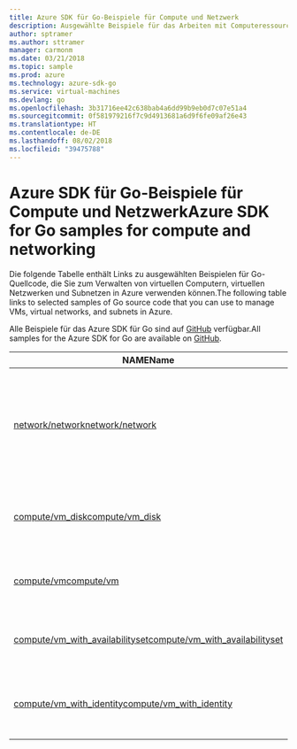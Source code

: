```yaml
---
title: Azure SDK für Go-Beispiele für Compute und Netzwerk
description: Ausgewählte Beispiele für das Arbeiten mit Computeressourcen wie virtuellen Computern und virtuellen Netzwerken aus dem Azure SDK für Go
author: sptramer
ms.author: sttramer
manager: carmonm
ms.date: 03/21/2018
ms.topic: sample
ms.prod: azure
ms.technology: azure-sdk-go
ms.service: virtual-machines
ms.devlang: go
ms.openlocfilehash: 3b31716ee42c638bab4a6dd99b9eb0d7c07e51a4
ms.sourcegitcommit: 0f581979216f7c9d4913681a6d9f6fe09af26e43
ms.translationtype: HT
ms.contentlocale: de-DE
ms.lasthandoff: 08/02/2018
ms.locfileid: "39475788"
---
```

# <a name="azure-sdk-for-go-samples-for-compute-and-networking"></a><span data-ttu-id="433f7-103">Azure SDK für Go-Beispiele für Compute und Netzwerk</span><span class="sxs-lookup"><span data-stu-id="433f7-103">Azure SDK for Go samples for compute and networking</span></span>

<span data-ttu-id="433f7-104">Die folgende Tabelle enthält Links zu ausgewählten Beispielen für Go-Quellcode, die Sie zum Verwalten von virtuellen Computern, virtuellen Netzwerken und Subnetzen in Azure verwenden können.</span><span class="sxs-lookup"><span data-stu-id="433f7-104">The following table links to selected samples of Go source code that you can use to manage VMs, virtual networks, and subnets in Azure.</span></span> 

<span data-ttu-id="433f7-105">Alle Beispiele für das Azure SDK für Go sind auf [GitHub](https://github.com/Azure-Samples/azure-sdk-for-go-samples) verfügbar.</span><span class="sxs-lookup"><span data-stu-id="433f7-105">All samples for the Azure SDK for Go are available on [GitHub](https://github.com/Azure-Samples/azure-sdk-for-go-samples).</span></span>

| <span data-ttu-id="433f7-106">NAME</span><span class="sxs-lookup"><span data-stu-id="433f7-106">Name</span></span> | <span data-ttu-id="433f7-107">BESCHREIBUNG</span><span class="sxs-lookup"><span data-stu-id="433f7-107">Description</span></span> |
|------|-------------|
| [<span data-ttu-id="433f7-108">network/network</span><span class="sxs-lookup"><span data-stu-id="433f7-108">network/network</span></span>](https://github.com/Azure-Samples/azure-sdk-for-go-samples/blob/master/network/network.go) | <span data-ttu-id="433f7-109">Erstellen, Aktualisieren, Löschen und Abfragen von Netzwerkressourcen, einschließlich virtuellen Netzwerken, Subnetzen und Netzwerksicherheitsgruppen</span><span class="sxs-lookup"><span data-stu-id="433f7-109">Create, update, delete, and query network resources including virtual networks, subnets, and network security groups.</span></span> |
| [<span data-ttu-id="433f7-110">compute/vm_disk</span><span class="sxs-lookup"><span data-stu-id="433f7-110">compute/vm_disk</span></span>](https://github.com/Azure-Samples/azure-sdk-for-go-samples/blob/master/compute/vm_disk.go) | <span data-ttu-id="433f7-111">Erstellen, Anfügen, Trennen, Aktualisieren und Verschlüsseln von Datenträgern für einen virtuellen Computer</span><span class="sxs-lookup"><span data-stu-id="433f7-111">Create, attach, detatch, update, and encrypt data disks for a VM.</span></span> |
| [<span data-ttu-id="433f7-112">compute/vm</span><span class="sxs-lookup"><span data-stu-id="433f7-112">compute/vm</span></span>](https://github.com/Azure-Samples/azure-sdk-for-go-samples/blob/master/compute/vm.go) | <span data-ttu-id="433f7-113">Erstellen, Aktualisieren, Deaktivieren und Verwalten von virtuellen Computern</span><span class="sxs-lookup"><span data-stu-id="433f7-113">Create, update, deactivate, and manage VMs.</span></span> |
| [<span data-ttu-id="433f7-114">compute/vm_with_availabilityset</span><span class="sxs-lookup"><span data-stu-id="433f7-114">compute/vm_with_availabilityset</span></span>](https://github.com/Azure-Samples/azure-sdk-for-go-samples/blob/master/compute/vm_with_availabilityset.go) | <span data-ttu-id="433f7-115">Erstellen von Verfügbarkeitsgruppen und Lastenausgleichsmodulen für virtuelle Computer</span><span class="sxs-lookup"><span data-stu-id="433f7-115">Create availability sets and load balancers for VMs.</span></span> |
| [<span data-ttu-id="433f7-116">compute/vm_with_identity</span><span class="sxs-lookup"><span data-stu-id="433f7-116">compute/vm_with_identity</span></span>](https://github.com/Azure-Samples/azure-sdk-for-go-samples/blob/master/compute/vm_with_identity.go) | <span data-ttu-id="433f7-117">Erstellen und Verwalten von verwalteten Dienstidentitäten (Managed Service Identities, MSIs) für virtuelle Computer</span><span class="sxs-lookup"><span data-stu-id="433f7-117">Create and manage Managed Service Identities (MSIs) for VMs.</span></span> |
